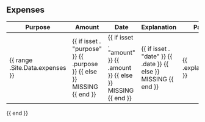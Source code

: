 
## Expenses


| Purpose | Amount | Date | Explanation |Paid | 
|---|---|---|---|---|
{{ range .Site.Data.expenses }}| {{ if isset . "purpose" }} {{ .purpose }} {{ else }} MISSING {{ end }} | {{ if isset . "amount" }} {{ .amount }} {{ else }} MISSING {{ end }} | {{ if isset . "date" }} {{ .date }} {{ else }} MISSING {{ end }} | {{ .explanation }} | {{ if eq .paid true }} :thumbsup: {{ else if eq .paid false }} :x: {{ else }} ERROR {{ end }}
{{ end }}
